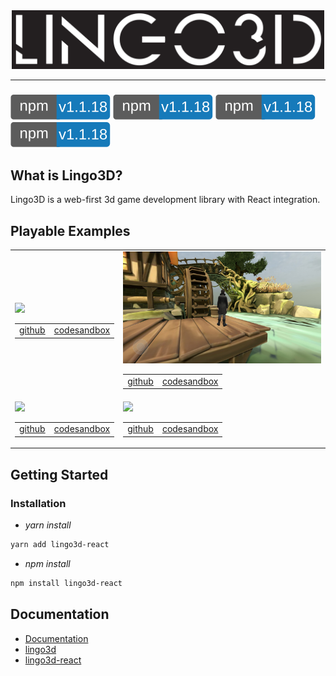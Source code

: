<div align="center">
  <img width="500px" src="https://github.com/lingo3d/lingo3d-readme/blob/main/image/LINGO3Dlogo.png"/>
</div>


---
### [![npm][npm-image]][npm-url]   [![npm][npm-image]][npm-url]    [![npm][npm-image]][npm-url]   [![npm][npm-image]][npm-url]
[npm-image]: https://github.com/lingo3d/lingo3d-readme/blob/main/image/npm.svg
[npm-url]: https://www.npmjs.com/package/lingo3d-react


## What is Lingo3D?
Lingo3D is a web-first 3d game development library with React integration.

## Playable Examples
<table>
<tr>
  <td>
    <a href="https://www.lingo3d.com/shooter">
      <img src="https://github.com/lingo3d/example-react-pubg/blob/main/screenshot.jpg" />
    </a>
    <table>
      <td><a href="https://github.com/lingo3d/example-react-pubg">github</a></td>
      <td><a href="https://codesandbox.io/s/lingo3d-example-react-pubg-kdl8r6">codesandbox</a></td>
    </table>
  </td>
  <td>
    <a href="https://www.lingo3d.com/fairy-tale">
      <img src="https://github.com/lingo3d/example-react-fairytale/blob/main/screenshot.jpg" />
    </a>
    <table>
      <td><a href="https://github.com/lingo3d/example-react-fairytale">github</a></td>
      <td><a href="https://codesandbox.io/s/lingo3d-example-react-fairytale-4b0wzv">codesandbox</a></td>
    </table>
  </td>
</tr>
<tr>
  <td>
    <a href="https://www.lingo3d.com/apple-watch">
      <img src="https://github.com/lingo3d/example-react-applewatch/blob/main/screenshot.jpg" />
    </a>
    <table>
      <td><a href="https://github.com/lingo3d/example-react-applewatch">github</a></td>
      <td><a href="https://codesandbox.io/s/lingo3d-example-react-applewatch-9peq84">codesandbox</a></td>
    </table>
  </td>
  <td>
    <a href="https://www.lingo3d.com/macbook">
      <img src="https://github.com/lingo3d/example-react-macbook/blob/main/screenshot.jpg" />
    </a>
    <table>
      <td><a href="https://github.com/lingo3d/example-react-macbook">github</a></td>
      <td><a href="https://codesandbox.io/s/lingo3d-example-react-macbook-ouusr6">codesandbox</a></td>
    </table>
  </td>
</tr>
</table>

## Getting Started

### Installation

- *yarn install*

```bash
yarn add lingo3d-react
```
- *npm install*
```bash
npm install lingo3d-react
```

## Documentation
- [Documentation](https://www.lingo3d.com/documentation/)
- [lingo3d](https://www.npmjs.com/package/lingo3d)
- [lingo3d-react](https://www.npmjs.com/package/lingo3d-react)
